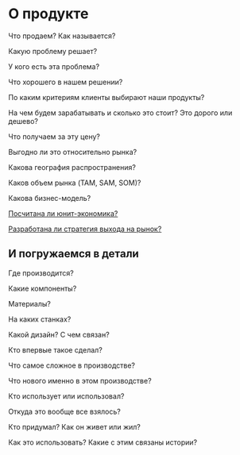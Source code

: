# О продукте

Что продаем? Как называется?

Какую проблему решает?

У кого есть эта проблема?

Что хорошего в нашем решении?

По каким критериям клиенты выбирают наши продукты?

На чем будем зарабатывать и сколько это стоит? Это дорого или дешево?

Что получаем за эту цену?

Выгодно ли это относительно рынка?

Какова география распространения?

Каков объем рынка (TAM, SAM, SOM)?

Какова бизнес-модель?

[Посчитана ли юнит-экономика?](./researches/unit.md)

[Разработана ли стратегия выхода на рынок?](./researches/strategy.md)

## И погружаемся в детали

Где производится?

Какие компоненты?

Материалы?

На каких станках?

Какой дизайн? С чем связан?

Кто впервые такое сделал?

Что самое сложное в производстве?

Что нового именно в этом производстве?

Кто использует или использовал?

Откуда это вообще все взялось?

Кто придумал? Как он живет или жил?

Как это использовать? Какие с этим связаны истории? 